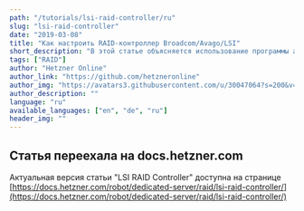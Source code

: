 ```yaml
---
path: "/tutorials/lsi-raid-controller/ru"
slug: "lsi-raid-controller"
date: "2019-03-08"
title: "Как настроить RAID-контроллер Broadcom/Avago/LSI"
short_description: "В этой статье объясняется использование программы администрирования RAID-контроллера от LSI."
tags: ["RAID"]
author: "Hetzner Online"
author_link: "https://github.com/hetzneronline"
author_img: "https://avatars3.githubusercontent.com/u/30047064?s=200&v=4"
author_description: ""
language: "ru"
available_languages: ["en", "de", "ru"]
header_img: ""
---
```


## Статья переехала на docs.hetzner.com

Актуальная версия статьи "LSI RAID Controller" доступна на странице
[https://docs.hetzner.com/robot/dedicated-server/raid/lsi-raid-controller/](https://docs.hetzner.com/robot/dedicated-server/raid/lsi-raid-controller/)
